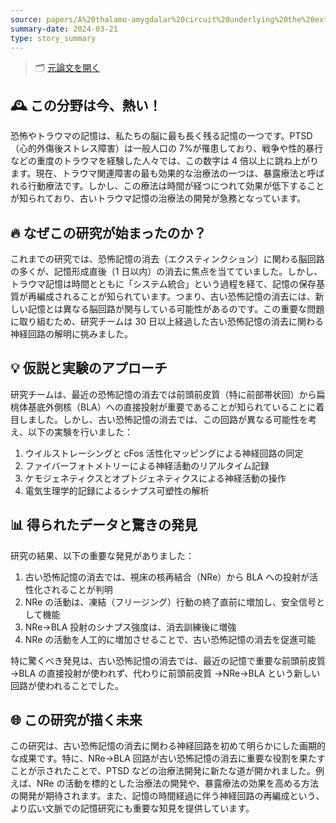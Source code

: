 ```yaml
---
source: papers/A%20thalamo-amygdalar%20circuit%20underlying%20the%20extinction%20of%20remote%20fear%20memories%20-%20Nature%20Neuroscience.md
summary-date: 2024-03-21
type: story_summary
---
```


> 🗂 [元論文を開く](../papers/A%20thalamo-amygdalar%20circuit%20underlying%20the%20extinction%20of%20remote%20fear%20memories%20-%20Nature%20Neuroscience.md)

## 🕰 この分野は今、熱い！

恐怖やトラウマの記憶は、私たちの脳に最も長く残る記憶の一つです。PTSD（心的外傷後ストレス障害）は一般人口の 7%が罹患しており、戦争や性的暴行などの重度のトラウマを経験した人々では、この数字は 4 倍以上に跳ね上がります。現在、トラウマ関連障害の最も効果的な治療法の一つは、暴露療法と呼ばれる行動療法です。しかし、この療法は時間が経つにつれて効果が低下することが知られており、古いトラウマ記憶の治療法の開発が急務となっています。

## 🔥 なぜこの研究が始まったのか？

これまでの研究では、恐怖記憶の消去（エクスティンクション）に関わる脳回路の多くが、記憶形成直後（1 日以内）の消去に焦点を当てていました。しかし、トラウマ記憶は時間とともに「システム統合」という過程を経て、記憶の保存基質が再編成されることが知られています。つまり、古い恐怖記憶の消去には、新しい記憶とは異なる脳回路が関与している可能性があるのです。この重要な問題に取り組むため、研究チームは 30 日以上経過した古い恐怖記憶の消去に関わる神経回路の解明に挑みました。

## 💡 仮説と実験のアプローチ

研究チームは、最近の恐怖記憶の消去では前頭前皮質（特に前部帯状回）から扁桃体基底外側核（BLA）への直接投射が重要であることが知られていることに着目しました。しかし、古い恐怖記憶の消去では、この回路が異なる可能性を考え、以下の実験を行いました：

1. ウイルストレーシングと cFos 活性化マッピングによる神経回路の同定
2. ファイバーフォトメトリーによる神経活動のリアルタイム記録
3. ケモジェネティクスとオプトジェネティクスによる神経活動の操作
4. 電気生理学的記録によるシナプス可塑性の解析

## 📊 得られたデータと驚きの発見

研究の結果、以下の重要な発見がありました：

1. 古い恐怖記憶の消去では、視床の核再結合（NRe）から BLA への投射が活性化されることが判明
2. NRe の活動は、凍結（フリージング）行動の終了直前に増加し、安全信号として機能
3. NRe→BLA 投射のシナプス強度は、消去訓練後に増強
4. NRe の活動を人工的に増加させることで、古い恐怖記憶の消去を促進可能

特に驚くべき発見は、古い恐怖記憶の消去では、最近の記憶で重要な前頭前皮質 →BLA の直接投射が使われず、代わりに前頭前皮質 →NRe→BLA という新しい回路が使われることでした。

## 🌐 この研究が描く未来

この研究は、古い恐怖記憶の消去に関わる神経回路を初めて明らかにした画期的な成果です。特に、NRe→BLA 回路が古い恐怖記憶の消去に重要な役割を果たすことが示されたことで、PTSD などの治療法開発に新たな道が開かれました。例えば、NRe の活動を標的とした治療法の開発や、暴露療法の効果を高める方法の開発が期待されます。また、記憶の時間経過に伴う神経回路の再編成という、より広い文脈での記憶研究にも重要な知見を提供しています。
